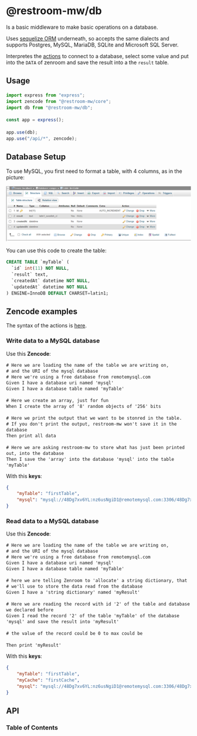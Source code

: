 # @restroom-mw/db

Is a basic middleware to make basic operations on a database.

Uses [sequelize ORM](https://sequelize.org/) underneath, so accepts the same dialects and supports Postgres, MySQL, MariaDB, SQLite and Microsoft SQL Server.

Interpretes the [actions](#actions) to connect to a database, select some value and put into the `DATA` of zenroom and save the result into a the `result` table.

## Usage

```js
import express from "express";
import zencode from "@restroom-mw/core";
import db from "@restroom-mw/db";

const app = express();

app.use(db);
app.use("/api/*", zencode);
```

## Database Setup

To use MySQL, you first need to format a table, with 4 columns, as in the picture: 

![](.././images/mysql-db-setup.png)

You can use this code to create the table: 

```sql
CREATE TABLE `myTable` (
  `id` int(11) NOT NULL,
  `result` text,
  `createdAt` datetime NOT NULL,
  `updatedAt` datetime NOT NULL
) ENGINE=InnoDB DEFAULT CHARSET=latin1;
```

## Zencode examples

The syntax of the actions is [here](https://github.com/dyne/restroom-mw/blob/master/packages/db/src/index.ts#L9-L16). 


### Write data to a MySQL database

Use this **Zencode**:

```gherkin
# Here we are loading the name of the table we are writing on, 
# and the URI of the mysql database
# Here we're using a free database from remotemysql.com
Given I have a database uri named 'mysql'
Given I have a database table named 'myTable'

# Here we create an array, just for fun
When I create the array of '8' random objects of '256' bits

# Here we print the output that we want to be stonred in the table.
# If you don't print the output, restroom-mw won't save it in the database
Then print all data

# Here we are asking restroom-mw to store what has just been printed out, into the database
Then I save the 'array' into the database 'mysql' into the table 'myTable'
```

With this **keys**:

```json
{
	"myTable": "firstTable",
	"mysql": "mysql://48Dg7xv6YL:nz6usNgiD1@remotemysql.com:3306/48Dg7xv6YL"
}
```

### Read data to a MySQL database

Use this **Zencode**:

```gherkin
# Here we are loading the name of the table we are writing on, 
# and the URI of the mysql database
# Here we're using a free database from remotemysql.com
Given I have a database uri named 'mysql'
Given I have a database table named 'myTable'

# here we are telling Zenroom to 'allocate' a string dictionary, that 
# we'll use to store the data read from the database
Given I have a 'string dictionary' named 'myResult'

# Here we are reading the record with id '2' of the table and database we declared before
Given I read the record '2' of the table 'myTable' of the database 'mysql' and save the result into 'myResult'

# the value of the record could be 0 to max could be 

Then print 'myResult'
```

With this **keys**:

```json
{
	"myTable": "firstTable",
	"myCache": "firstCache",
	"mysql": "mysql://48Dg7xv6YL:nz6usNgiD1@remotemysql.com:3306/48Dg7xv6YL"
}
```




## API

<!-- Generated by documentation.js. Update this documentation by updating the source code. -->

### Table of Contents
